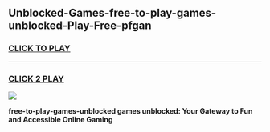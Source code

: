 
## Unblocked-Games-free-to-play-games-unblocked-Play-Free-pfgan
<h3>
<a href="https://premium76.site?title=free-to-play-games-unblocked&ref=18A1">CLICK TO PLAY</a></h3>
<hr>

<h3>
<a href="https://premium76.site?title=free-to-play-games-unblocked&ref=18A1">CLICK 2 PLAY</a>
  
</h3>

<a href="https://premium76.site?title=free-to-play-games-unblocked&ref=18A1"><img src="https://clearcache.store/games.png"></a>


**free-to-play-games-unblocked games unblocked: Your Gateway to Fun and Accessible Online Gaming**
